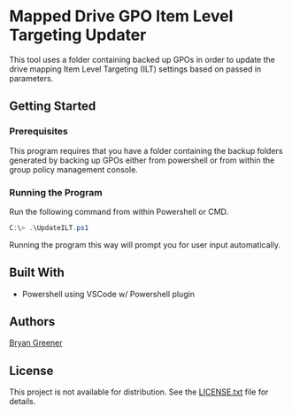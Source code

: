 # Mapped Drive GPO Item Level Targeting Updater

This tool uses a folder containing backed up GPOs in order to update the drive mapping Item Level Targeting (ILT) settings based on passed in parameters.

## Getting Started

### Prerequisites

This program requires that you have a folder containing the backup folders generated by backing up GPOs either from powershell or from within the group policy management console.

### Running the Program

Run the following command from within Powershell or CMD.

```Powershell
C:\> .\UpdateILT.ps1
```

Running the program this way will prompt you for user input automatically.

## Built With

* Powershell using VSCode w/ Powershell plugin

## Authors

[Bryan Greener](https://github.com/bryangreener)

## License

This project is not available for distribution. See the [LICENSE.txt](https://github.com/bryangreener/Denso/blob/master/LICENSE.txt) file for details.
